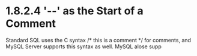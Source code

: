 # 1.8.2.4 '--' as the Start of a Comment

Standard SQL uses the C syntax /\* this is a comment \*/ for comments, and MySQL Server supports this syntax as well. MySQL alose supp